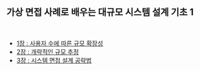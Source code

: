 
## 가상 면접 사례로 배우는 대규모 시스템 설계 기초 1
<br>

- [1장 : 사용자 수에 따른 규모 확장성](https://0sunset0.notion.site/1-9e5274a2703b48ee8b85b69d169d728b?pvs=4)
- [2장 : 개략적인 규모 추정](https://0sunset0.notion.site/2-c1bf2997e6564cfca403f75bc35ce8db?pvs=4)
- [3장 : 시스템 면접 설계 공략법](https://0sunset0.notion.site/3-fba6fce769b84318b3ec974208657a54?pvs=4)
